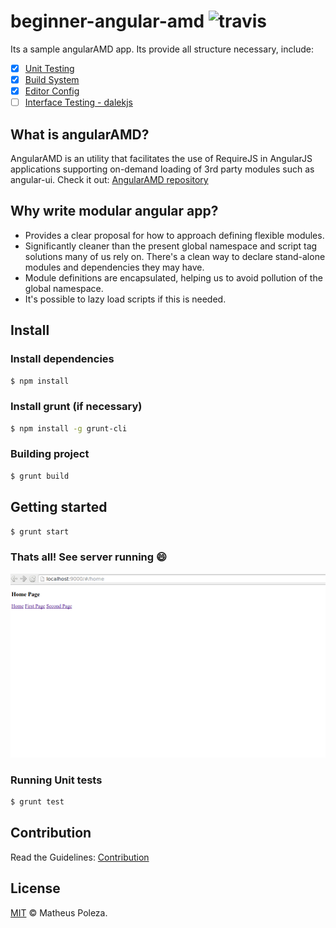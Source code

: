 # beginner-angular-amd  ![travis](https://travis-ci.org/matheuspoleza/beginner-angular-amd.svg?branch=master)

Its a sample angularAMD app. Its provide all structure necessary, include:
- [x] [Unit Testing](#unit)
- [x] [Build System](#build)
- [x] [Editor Config](#editor)
- [ ] [Interface Testing - dalekjs](#interface)

## What is angularAMD?
AngularAMD is an utility that facilitates the use of RequireJS in AngularJS applications supporting on-demand loading of 3rd party modules such as angular-ui.
Check it out: [AngularAMD repository](https://github.com/marcoslin/angularAMD)

## Why write modular angular app?
- Provides a clear proposal for how to approach defining flexible modules.
- Significantly cleaner than the present global namespace and script tag solutions many of us rely on. There's a clean way to declare stand-alone modules and dependencies they may have.
- Module definitions are encapsulated, helping us to avoid pollution of the global namespace.
- It's possible to lazy load scripts if this is needed.

## Install

### Install dependencies

```sh
$ npm install
```
### Install grunt (if necessary)

```sh
$ npm install -g grunt-cli
```

### Building project

```sh
$ grunt build
```

## Getting started

```sh
$ grunt start
```

### Thats all! See server running :smile:
![server running](assets/localhost.png)

### Running Unit tests

```sh
$ grunt test
```

## Contribution

Read the Guidelines:
[Contribution](https://github.com/matheuspoleza/begginer-amd/blob/master/CONTRIBUTING.md)

## License

[MIT](https://github.com/fdaciuk/licenses/blob/master/MIT-LICENSE.md) © Matheus Poleza.
